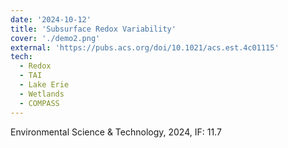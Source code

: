 ```yaml
---
date: '2024-10-12'
title: 'Subsurface Redox Variability'
cover: './demo2.png'
external: 'https://pubs.acs.org/doi/10.1021/acs.est.4c01115'
tech:
  - Redox
  - TAI
  - Lake Erie
  - Wetlands
  - COMPASS
---
```


Environmental Science & Technology, 2024, IF: 11.7
